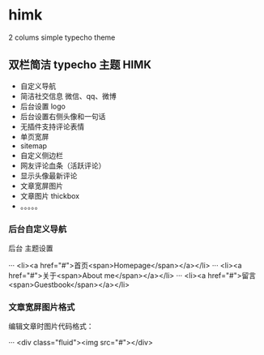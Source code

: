 # himk
2 colums simple typecho theme

## 双栏简洁 typecho 主题 HIMK
- 自定义导航
- 简洁社交信息 微信、qq、微博
- 后台设置 logo
- 后台设置右侧头像和一句话
- 无插件支持评论表情
- 单页宽屏
- sitemap
- 自定义侧边栏
- 网友评论血条（活跃评论）
- 显示头像最新评论
- 文章宽屏图片
- 文章图片 thickbox
- 。。。。。

### 后台自定义导航

后台 主题设置

··· &lt;li>&lt;a href="#">首页&lt;span>Homepage&lt;/span>&lt;/a>&lt;/li>
··· &lt;li>&lt;a href="#">关于&lt;span>About me&lt;/span>&lt;/a>&lt;/li>
··· &lt;li>&lt;a href="#">留言&lt;span>Guestbook&lt;/span>&lt;/a>&lt;/li>

### 文章宽屏图片格式

编辑文章时图片代码格式：

··· &lt;div class="fluid">&lt;img src="#">&lt;/div>
